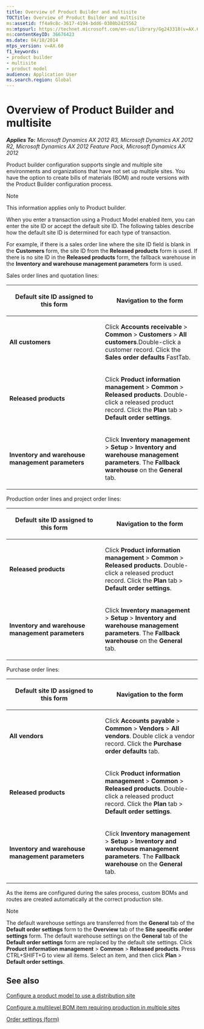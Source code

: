 ```yaml
---
title: Overview of Product Builder and multisite
TOCTitle: Overview of Product Builder and multisite
ms:assetid: ff4a9c8c-3617-4194-bdd6-0308b2425562
ms:mtpsurl: https://technet.microsoft.com/en-us/library/Gg243318(v=AX.60)
ms:contentKeyID: 36676423
ms.date: 04/18/2014
mtps_version: v=AX.60
f1_keywords:
- product builder
- multisite
- product model
audience: Application User
ms.search.region: Global
---
```


# Overview of Product Builder and multisite 


_**Applies To:** Microsoft Dynamics AX 2012 R3, Microsoft Dynamics AX 2012 R2, Microsoft Dynamics AX 2012 Feature Pack, Microsoft Dynamics AX 2012_

Product builder configuration supports single and multiple site environments and organizations that have not set up multiple sites. You have the option to create bills of materials (BOM) and route versions with the Product Builder configuration process.


> [!NOTE]
> <P>This information applies only to Product builder.</P>



When you enter a transaction using a Product Model enabled item, you can enter the site ID or accept the default site ID. The following tables describe how the default site ID is determined for each type of transaction.

For example, if there is a sales order line where the site ID field is blank in the **Customers** form, the site ID from the **Released products** form is used. If there is no site ID in the **Released products** form, the fallback warehouse in the **Inventory and warehouse management parameters** form is used.

Sales order lines and quotation lines:

<table>
<colgroup>
<col style="width: 50%" />
<col style="width: 50%" />
</colgroup>
<thead>
<tr class="header">
<th><p>Default site ID assigned to this form</p></th>
<th><p>Navigation to the form</p></th>
</tr>
</thead>
<tbody>
<tr class="odd">
<td><p><strong>All customers</strong></p></td>
<td><p>Click <strong>Accounts receivable</strong> &gt; <strong>Common</strong> &gt; <strong>Customers</strong> &gt; <strong>All customers</strong>.Double-click a customer record. Click the <strong>Sales order defaults</strong> FastTab.</p></td>
</tr>
<tr class="even">
<td><p><strong>Released products</strong></p></td>
<td><p>Click <strong>Product information management</strong> &gt; <strong>Common</strong> &gt; <strong>Released products</strong>. Double-click a released product record. Click the <strong>Plan</strong> tab &gt; <strong>Default order settings</strong>.</p></td>
</tr>
<tr class="odd">
<td><p><strong>Inventory and warehouse management parameters</strong></p></td>
<td><p>Click <strong>Inventory management</strong> &gt; <strong>Setup</strong> &gt; <strong>Inventory and warehouse management parameters</strong>. The <strong>Fallback warehouse</strong> on the <strong>General</strong> tab.</p></td>
</tr>
</tbody>
</table>


Production order lines and project order lines:

<table>
<colgroup>
<col style="width: 50%" />
<col style="width: 50%" />
</colgroup>
<thead>
<tr class="header">
<th><p>Default site ID assigned to this form</p></th>
<th><p>Navigation to the form</p></th>
</tr>
</thead>
<tbody>
<tr class="odd">
<td><p><strong>Released products</strong></p></td>
<td><p>Click <strong>Product information management</strong> &gt; <strong>Common</strong> &gt; <strong>Released products</strong>. Double-click a released product record. Click the <strong>Plan</strong> tab &gt; <strong>Default order settings</strong>.</p></td>
</tr>
<tr class="even">
<td><p><strong>Inventory and warehouse management parameters</strong></p></td>
<td><p>Click <strong>Inventory management</strong> &gt; <strong>Setup</strong> &gt; <strong>Inventory and warehouse management parameters</strong>. The <strong>Fallback warehouse</strong> on the <strong>General</strong> tab.</p></td>
</tr>
</tbody>
</table>


Purchase order lines:

<table>
<colgroup>
<col style="width: 50%" />
<col style="width: 50%" />
</colgroup>
<thead>
<tr class="header">
<th><p>Default site ID assigned to this form</p></th>
<th><p>Navigation to the form</p></th>
</tr>
</thead>
<tbody>
<tr class="odd">
<td><p><strong>All vendors</strong></p></td>
<td><p>Click <strong>Accounts payable</strong> &gt; <strong>Common</strong> &gt; <strong>Vendors</strong> &gt; <strong>All vendors</strong>. Double click a vendor record. Click the <strong>Purchase order defaults</strong> tab.</p></td>
</tr>
<tr class="even">
<td><p><strong>Released products</strong></p></td>
<td><p>Click <strong>Product information management</strong> &gt; <strong>Common</strong> &gt; <strong>Released products</strong>. Double-click a released product record. Click the <strong>Plan</strong> tab &gt; <strong>Default order settings</strong>.</p></td>
</tr>
<tr class="odd">
<td><p><strong>Inventory and warehouse management parameters</strong></p></td>
<td><p>Click <strong>Inventory management</strong> &gt; <strong>Setup</strong> &gt; <strong>Inventory and warehouse management parameters</strong>. The <strong>Fallback warehouse</strong> on the <strong>General</strong> tab.</p></td>
</tr>
</tbody>
</table>


As the items are configured during the sales process, custom BOMs and routes are created automatically at the correct production site.


> [!NOTE]
> <P>The default warehouse settings are transferred from the <STRONG>General</STRONG> tab of the <STRONG>Default order settings</STRONG> form to the <STRONG>Overview</STRONG> tab of the <STRONG>Site specific order settings</STRONG> form. The default warehouse settings on the <STRONG>General</STRONG> tab of the <STRONG>Default order settings</STRONG> form are replaced by the default site settings. Click <STRONG>Product information management</STRONG> &gt; <STRONG>Common</STRONG> &gt; <STRONG>Released products</STRONG>. Press CTRL+SHIFT+G to view all items. Select an item, and then click <STRONG>Plan</STRONG> &gt; <STRONG>Default order settings</STRONG>.</P>



## See also

[Configure a product model to use a distribution site](configure-a-product-model-to-use-a-distribution-site.md)

[Configure a multilevel BOM item requiring production in multiple sites](configure-a-multilevel-bom-item-requiring-production-in-multiple-sites.md)

[Order settings (form)](https://technet.microsoft.com/en-us/library/hh209541\(v=ax.60\))

  


